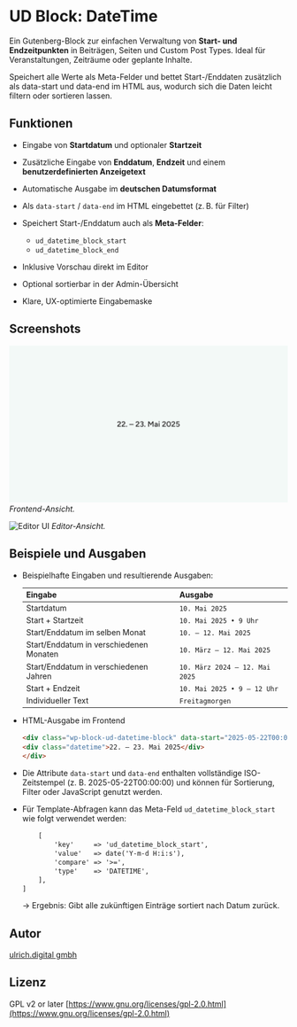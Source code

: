 # UD Block: DateTime 

Ein Gutenberg-Block zur einfachen Verwaltung von **Start- und Endzeitpunkten** in Beiträgen, Seiten und Custom Post Types. Ideal für Veranstaltungen, Zeiträume oder geplante Inhalte.

Speichert alle Werte als Meta-Felder und bettet Start-/Enddaten zusätzlich als data-start und data-end im HTML aus, wodurch sich die Daten leicht filtern oder sortieren lassen.

## Funktionen

* Eingabe von **Startdatum** und optionaler **Startzeit**
* Zusätzliche Eingabe von **Enddatum**, **Endzeit** und einem **benutzerdefinierten Anzeigetext**
* Automatische Ausgabe im **deutschen Datumsformat**
* Als `data-start` / `data-end` im HTML eingebettet (z. B. für Filter)
* Speichert Start-/Enddatum auch als **Meta-Felder**:

  * `ud_datetime_block_start`
  * `ud_datetime_block_end`
* Inklusive Vorschau direkt im Editor
* Optional sortierbar in der Admin-Übersicht
* Klare, UX-optimierte Eingabemaske



## Screenshots

![Frontend](./assets/img/ud-datetime-block_02.jpg)
*Frontend-Ansicht.*

![Editor UI](./assets/img/editor.png)
*Editor-Ansicht.*



## Beispiele und Ausgaben

- Beispielhafte Eingaben und resultierende Ausgaben:

    | Eingabe                     | Ausgabe                      |
    |-----------------------------|------------------------------|
    | Startdatum                  | `10. Mai 2025`               |
    | Start + Startzeit           | `10. Mai 2025 • 9 Uhr`       |
    | Start/Enddatum im selben Monat | `10. – 12. Mai 2025`       |
    | Start/Enddatum in verschiedenen Monaten | `10. März – 12. Mai 2025` |
    | Start/Enddatum in verschiedenen Jahren  | `10. März 2024 – 12. Mai 2025` |
    | Start + Endzeit             | `10. Mai 2025 • 9 – 12 Uhr`  |
    | Individueller Text          | `Freitagmorgen`              |



- HTML-Ausgabe im Frontend
    ```html
    <div class="wp-block-ud-datetime-block" data-start="2025-05-22T00:00:00" data-end="2025-05-23T00:00:00">
    <div class="datetime">22. – 23. Mai 2025</div>
    </div>
    ```

- Die Attribute `data-start` und `data-end` enthalten vollständige ISO-Zeitstempel (z. B. 2025-05-22T00:00:00) und können für Sortierung, Filter oder JavaScript genutzt werden.

- Für Template-Abfragen kann das Meta-Feld `ud_datetime_block_start` wie folgt verwendet werden:
    ```'meta_query'     => [
        [
            'key'     => 'ud_datetime_block_start',
            'value'   => date('Y-m-d H:i:s'),
            'compare' => '>=',
            'type'    => 'DATETIME',
        ],
    ]
    ```
    → Ergebnis: Gibt alle zukünftigen Einträge sortiert nach Datum zurück.








## Autor

[ulrich.digital gmbh](https://ulrich.digital)


## Lizenz

GPL v2 or later
[https://www.gnu.org/licenses/gpl-2.0.html](https://www.gnu.org/licenses/gpl-2.0.html)

